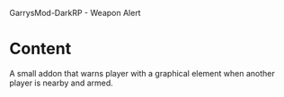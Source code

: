 GarrysMod-DarkRP - Weapon Alert

# Content

A small addon that warns player with a graphical element when another player is nearby and armed.
